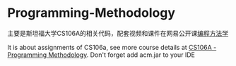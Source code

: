 # Programming-Methodology
主要是斯坦福大学CS106A的相关代码，配套视频和课件在网易公开课[编程方法学](http://open.163.com/special/sp/programming.html)

It is about assignments of CS106a, see more course details at [CS106A - Programming Methodology](https://see.stanford.edu/Course/CS106A). Don't forget add acm.jar to your IDE
